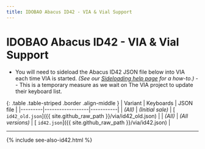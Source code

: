 ```yaml
---
title: IDOBAO Abacus ID42 - VIA & Vial Support
---
```


# IDOBAO Abacus ID42 - VIA & Vial Support

<div class="border shadow shadow-sm border-warning bg-warning bg-opacity-10 rounded-3 p-2 mb-4 text-opacity-75">
  <ul class="fa-ul mb-0 me-3">
    <li><span class="fa-li"><i class="fas fa-exclamation-circle text-warning"></i></span>
    You will need to sideload the Abacus ID42 JSON file below into VIA each time VIA is started.
    <i>(See our <a href="/manuals/via/sideload"><i class="fas fa-rotate-90 fa-download"></i> Sideloading help page</a> for a how-to.)</i>
    -- This is a temporary measure as we wait on The VIA project to update their keyboard list.
    </li>
  </ul>
</div>

{: .table .table-striped .border .align-middle }
| Variant | Keyboards        | JSON file |
|---------|------------------|-----------|
| *(All)* | *(Initial sale)* | [<i class="fas fa-rotate-90 fa-download"></i> `id42_old.json`]({{ site.github_raw_path }}/via/id42_old.json) |
| *(All)* | *(All versions)* | [<i class="fas fa-rotate-90 fa-download"></i> `id42.json`]({{ site.github_raw_path }}/via/id42.json) |


---

{% include see-also-id42.html %}
